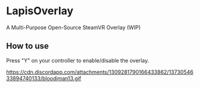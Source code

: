 # LapisOverlay
A Multi-Purpose Open-Source SteamVR Overlay (WIP)

## How to use
Press "Y" on your controller to enable/disable the overlay.


https://cdn.discordapp.com/attachments/1309281790166433862/1373054633894740133/bloodjman13.gif
